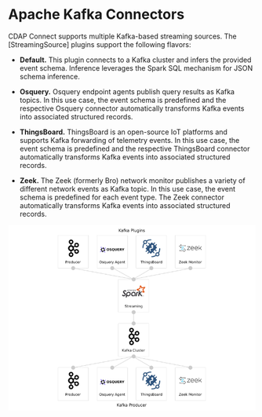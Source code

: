 # Apache Kafka Connectors

CDAP Connect supports multiple Kafka-based streaming sources. The [StreamingSource] plugins support the following flavors: 

* **Default.** This plugin connects to a Kafka cluster and infers the provided event schema. Inference leverages the Spark SQL mechanism for JSON schema inference. 

* **Osquery.** Osquery endpoint agents publish query results as Kafka topics. In this use case, the event schema is predefined and the respective Osquery connector automatically transforms Kafka events into associated structured records.

* **ThingsBoard.** ThingsBoard is an open-source IoT platforms and supports Kafka forwarding of telemetry events. In this use case, the event schema is predefined and the respective ThingsBoard connector automatically transforms Kafka events into associated structured records. 

* **Zeek.** The Zeek (formerly Bro) network monitor publishes a variety of different network events as Kafka topic. In this use case, the event schema is predefined for each event type. The Zeek connector automatically transforms Kafka events into associated structured records.

<img src="https://github.com/predictiveworks/cdap-connect/blob/master/images/kafka-connect.png" width="800" alt="Kafka Connect">
